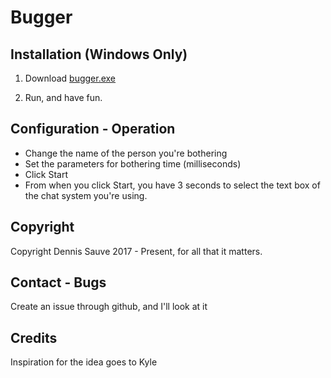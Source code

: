 # Bugger

## Installation (Windows Only)

1. Download [bugger.exe](https://github.com/dengsauve/Interesting-Tools/raw/master/FastText/Bugger/obj/Debug/Bugger.exe)

2. Run, and have fun.

## Configuration - Operation

* Change the name of the person you're bothering
* Set the parameters for bothering time (milliseconds)
* Click Start
* From when you click Start, you have 3 seconds to select the text box of the chat system you're using.

## Copyright

Copyright Dennis Sauve 2017 - Present, for all that it matters.

## Contact - Bugs

Create an issue through github, and I'll look at it

## Credits

Inspiration for the idea goes to Kyle